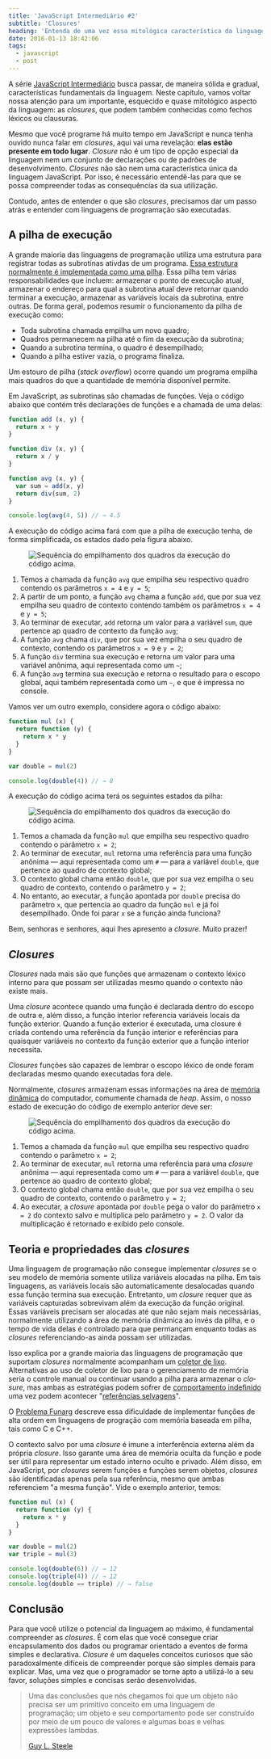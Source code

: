 ```yaml
---
title: 'JavaScript Intermediário #2'
subtitle: 'Closures'
heading: 'Entenda de uma vez essa mitológica característica da linguagem JavaScript'
date: 2016-01-13 18:42:06
tags:
  - javascript
  - post
---
```


A série [JavaScript Intermediário](http://maxroecker.com/tag/intermediate/) busca passar, de maneira sólida e gradual, características fundamentais da linguagem. Neste capítulo, vamos voltar nossa atenção para um importante, esquecido e quase mitológico aspecto da linguagem: as <i lang="en">closures</i>, que podem também conhecidas como fechos léxicos ou clausuras.

Mesmo que você programe há muito tempo em JavaScript e nunca tenha ouvido nunca falar em <i lang="en">closures</i>, aqui vai uma revelação: **elas estão presente em todo lugar**. <i lang="en">Closure</i> não é um tipo de opção especial da linguagem nem um conjunto de declarações ou de padrões de desenvolvimento. <i lang="en">Closures</i> não são nem uma característica única da linguagem JavaScript. Por isso, é necessário entendê-las para que se possa compreender todas as consequências da sua utilização.

Contudo, antes de entender o que são <i lang="en">closures</i>, precisamos dar um passo atrás e entender com linguagens de programação são executadas.

## A pilha de execução

A grande maioria das linguagens de programação utiliza uma estrutura para registrar todas as subrotinas ativdas de um programa. [Essa estrutura normalmente é implementada como uma pilha](https://en.wikipedia.org/wiki/Stack-based_memory_allocation). Essa pilha tem várias responsabilidades que incluem: armazenar o ponto de execução atual, armazenar o endereço para qual a subrotina atual deve retornar quando terminar a execução, armazenar as variáveis locais da subrotina, entre outras. De forma geral, podemos resumir o funcionamento da pilha de execução como:

- Toda subrotina chamada empilha um novo quadro;
- Quadros permanecem na pilha até o fim da execução da subrotina;
- Quando a subrotina termina, o quadro é desempilhado;
- Quando a pilha estiver vazia, o programa finaliza.

<aside>
<p>
Um estouro de pilha (<i lang="en">stack overflow</i>) ocorre quando um programa empilha mais quadros do que a quantidade de memória disponível permite.
</p>
</aside>

Em JavaScript, as subrotinas são chamadas de funções. Veja o código abaixo que contém três declarações de funções e a chamada de uma delas:

```js
function add (x, y) {
  return x + y
}

function div (x, y) {
  return x / y
}

function avg (x, y) {
  var sum = add(x, y)
  return div(sum, 2)
}

console.log(avg(4, 5)) // → 4.5
```

A execução do código acima fará com que a pilha de execução tenha, de forma simplificada, os estados dado pela figura abaixo.

<figure>
  <img
    src="/images/2016-01-13-javascript-intermediario-2/stack1.svg"
    alt="Sequência do empilhamento dos quadros da execução do código acima."
  />
</figure>

1. Temos a chamada da função `avg` que empilha seu respectivo quadro contendo os parâmetros `x = 4` e `y = 5`;
2. A partir de um ponto, a função `avg` chama a função `add`, que por sua vez empilha seu quadro de contexto contendo também os parâmetros `x = 4` e `y = 5`;
3. Ao terminar de executar, `add` retorna um valor para a variável `sum`, que pertence ap quadro de contexto da função `avg`;
4. A função `avg` chama `div`, que por sua vez empilha o seu quadro de contexto, contendo os parâmetros `x = 9` e `y = 2`;
5. A função `div` termina sua execução e retorna um valor para uma variável anônima, aqui representada como um `~`;
6. A função `avg` termina sua execução e retorna o resultado para o escopo global, aqui também representada como um `~`, e que é impressa no console.

Vamos ver um outro exemplo, considere agora o código abaixo:

```js
function mul (x) {
  return function (y) {
    return x * y
  }
}

var double = mul(2)

console.log(double(4)) // → 8
```

A execução do código acima terá os seguintes estados da pilha:

<figure>
  <img
    src="/images/2016-01-13-javascript-intermediario-2/stack2.svg"
    alt="Sequência do empilhamento dos quadros da execução do código acima."
  />
</figure>

1. Temos a chamada da função `mul` que empilha seu respectivo quadro contendo o parâmetro `x = 2`;
2. Ao terminar de executar, `mul` retorna uma referência para uma função anônima — aqui representada como um `#` — para a variável `double`, que pertence ao quadro de contexto global;
3. O contexto global chama então `double`, que por sua vez empilha o seu quadro de contexto, contendo o parâmetro `y = 2`;
4. No entanto, ao executar, a função apontada por `double` precisa do parâmetro `x`, que pertencia ao quadro da função `mul` e já foi desempilhado. Onde foi parar `x` se a função ainda funciona?

Bem, senhoras e senhores, aqui lhes apresento a <i lang="en">closure</i>. Muito prazer!

## <i lang="en">Closures</i>

<i lang="en">Closures</i> nada mais são que funções que armazenam o contexto léxico interno para que possam ser utilizadas mesmo quando o contexto não existe mais.

Uma <i lang="en">closure</i> acontece quando uma função é declarada dentro do escopo de outra e, além disso, a função interior referencia variáveis locais da função exterior. Quando a função exterior é executada, uma closure é criada contendo uma referência da função interior e referências para quaisquer variáveis no contexto da função exterior que a função interior necessita.

<aside>
<p>
<i lang="en">Closures</i> funções são capazes de lembrar o escopo léxico de onde foram declaradas mesmo quando executadas fora dele.
</p>
</aside>

Normalmente, <i lang="en">closures</i> armazenam essas informações na área de [memória dinâmica](https://en.wikipedia.org/wiki/Memory_management#Dynamic_memory_allocation) do computador, comumente chamada de <i lang="en">heap</i>. Assim, o nosso estado de execução do código de exemplo anterior deve ser:

<figure>
  <img
    src="/images/2016-01-13-javascript-intermediario-2/stack3.svg"
    alt="Sequência do empilhamento dos quadros da execução do código acima."
  />
</figure>

1. Temos a chamada da função `mul` que empilha seu respectivo quadro contendo o parâmetro `x = 2`;
2. Ao terminar de executar, `mul` retorna uma referência para uma <i lang="en">closure</i> anônima — aqui representada como um `#` — para a variável `double`, que pertence ao quadro de contexto global;
3. O contexto global chama então `double`, que por sua vez empilha o seu quadro de contexto, contendo o parâmetro `y = 2`;
4. Ao executar, a <i lang="en">closure</i> apontada por `double` pega o valor do parâmetro `x = 2` do contexto salvo e multiplica pelo parâmetro `y = 2`. O valor da multiplicação é retornado e exibido pelo console.

## Teoria e propriedades das <i lang="en">closures</i>

Uma linguagem de programação não consegue implementar <i lang="en">closures</i> se o seu modelo de memória somente utiliza variáveis alocadas na pilha. Em tais linguagens, as variáveis locais são automaticamente desalocadas quando essa função termina sua execução. Entretanto, um <i lang="en">closure</i> requer que as variáveis capturadas sobrevivam além da execução da função original. Essas variáveis precisam ser alocadas até que não sejam mais necessárias, normalmente utilizando a área de memória dinâmica ao invés da pilha, e o tempo de vida delas é controlado para que permançam enquanto todas as <i lang="en">closures</i> referenciando-as ainda possam ser utilizadas.

Isso explica por a grande maioria das linguagens de programação que suportam <i lang="en">closures</i> normalmente acompanham um [coletor de lixo](https://en.wikipedia.org/wiki/Garbage_collection_(computer_science)). Alternativas ao uso de coletor de lixo para o gerenciamento de memória seria o controle manual ou continuar usando a pilha para armazenar o <i lang="en">closure</i>, mas ambas as estratégias podem sofrer de [comportamento indefinido](https://en.wikipedia.org/wiki/Undefined_behavior) uma vez podem acontecer "[referências selvagens](https://pt.wikipedia.org/wiki/Apontador_pendente)".

<aside>
<p>
O <a href="https://en.wikipedia.org/wiki/Funarg_problem">Problema Funarg</a> descreve essa dificuldade de implementar funções de alta ordem em linguagens de progração com memória baseada em pilha, tais como C e C++.
</p>
</aside>

O contexto salvo por uma <i lang="en">closure</i> é imune a interferência externa além da própria <i lang="en">closure</i>. Isso garante uma área de memória oculta da função e pode ser útil para representar um estado interno oculto e privado. Além disso, em JavaScript, por <i lang="en">closures</i> serem funções e funções serem objetos, <i lang="en">closures</i> são identificadas apenas pela sua referência, mesmo que ambas referenciem "a mesma função". Vide o exemplo anterior, temos:

```js
function mul (x) {
  return function (y) {
    return x * y
  }
}

var double = mul(2)
var triple = mul(3)

console.log(double(6)) // → 12
console.log(triple(4)) // → 12
console.log(double == triple) // → false
```

## Conclusão

Para que você utilize o potencial da linguagem ao máximo, é fundamental compreender as <i lang="en">closures</i>. É com elas que você consegue criar encapsulamento dos dados ou programar orientado a eventos de forma simples e declarativa. <i lang="en">Closure</i> é um daqueles conceitos curiosos que são paradoxalmente difíceis de compreender porque são simples demais para explicar. Mas, uma vez que o programador se torne apto a utilizá-lo a seu favor, soluções simples e concisas serão desenvolvidas.

<blockquote cite="https://www.dreamsongs.com/ObjectsHaveNotFailedNarr.html">
<p>
Uma das conclusões que nós chegamos foi que um objeto não precisa ser um primitivo conceito em uma linguagem de programação; um objeto e seu comportamento pode ser construído por meio de um pouco de valores e algumas boas e velhas expressões lambdas.
</p>
<footer>
<a href="https://www.dreamsongs.com/ObjectsHaveNotFailedNarr.html">Guy L. Steele</a>
</footer>
</blockquote>